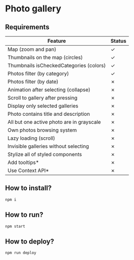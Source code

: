 # Photo gallery

## Requirements

|Feature|Status|
|---|---|
|Map (zoom and pan)|&check;|
|Thumbnails on the map (circles)|&check;|
|Thumbnails isCheckedCategories (colors)|&check;|
|Photos filter (by category)|&check;|
|Photos filter (by date)|&cross;|
|Animation after selecting (collapse)|&cross;|
|Scroll to gallery after pressing|&cross;|
|Display only selected galleries|&cross;|
|Photo contains title and description|&cross;|
|All but one active photo are in grayscale|&cross;|
|Own photos browsing system|&cross;|
|Lazy loading (scroll)|&cross;|
|Invisible galleries without selecting|&cross;|
|Stylize all of styled components|&cross;|
|Add tooltips*|&cross;|
|Use Context API*|&cross;|

## How to install?
```
npm i
```

## How to run?
```
npm start
```

## How to deploy?
```
npm run deploy
```
